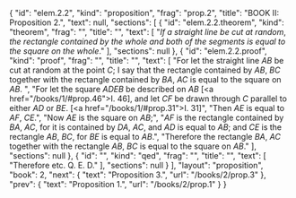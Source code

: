 {
  "id": "elem.2.2",
  "kind": "proposition",
  "frag": "prop.2",
  "title": "BOOK II: Proposition 2.",
  "text": null,
  "sections": [
    {
      "id": "elem.2.2.theorem",
      "kind": "theorem",
      "frag": "",
      "title": "",
      "text": [
        "<var>If a straight line be cut at random</var>, <var>the rectangle contained by the whole and both of the segments is equal to the square on the whole</var>."
      ],
      "sections": null
    },
    {
      "id": "elem.2.2.proof",
      "kind": "proof",
      "frag": "",
      "title": "",
      "text": [
        "For let the straight line <var>AB</var> be cut at random at the point <var>C</var>; I say that the rectangle contained by <var>AB</var>, <var>BC</var> together with the rectangle contained by <var>BA</var>, <var>AC</var> is equal to the square on <var>AB</var>. ",
        "For let the square <var>ADEB</var> be described on <var>AB</var> [<a href=\"/books/1/#prop.46\">I. 46</a>], and let <var>CF</var> be drawn through <var>C</var> parallel to either <var>AD</var> or <var>BE</var>. [<a href=\"/books/1/#prop.31\">I. 31</a>]",
        "Then <var>AE</var> is equal to <var>AF</var>, <var>CE</var>.",
        "Now <var>AE</var> is the square on <var>AB</var>;",
        "<var>AF</var> is the rectangle contained by <var>BA</var>, <var>AC</var>, for it is contained by <var>DA</var>, <var>AC</var>, and <var>AD</var> is equal to <var>AB</var>; and <var>CE</var> is the rectangle <var>AB</var>, <var>BC</var>, for <var>BE</var> is equal to <var>AB</var>.",
        "Therefore the rectangle <var>BA</var>, <var>AC</var> together with the rectangle <var>AB</var>, <var>BC</var> is equal to the square on <var>AB</var>."
      ],
      "sections": null
    },
    {
      "id": "",
      "kind": "qed",
      "frag": "",
      "title": "",
      "text": [
        "Therefore etc. Q. E. D."
      ],
      "sections": null
    }
  ],
  "layout": "proposition",
  "book": 2,
  "next": {
    "text": "Proposition 3.",
    "url": "/books/2/prop.3"
  },
  "prev": {
    "text": "Proposition 1.",
    "url": "/books/2/prop.1"
  }
}
